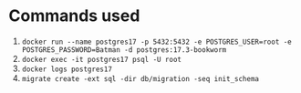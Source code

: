 # Commands used

1. `docker run --name postgres17 -p 5432:5432 -e POSTGRES_USER=root -e POSTGRES_PASSWORD=Batman -d postgres:17.3-bookworm`
2. `docker exec -it postgres17 psql -U root`
3. `docker logs postgres17`
4. `migrate create -ext sql -dir db/migration -seq init_schema`

